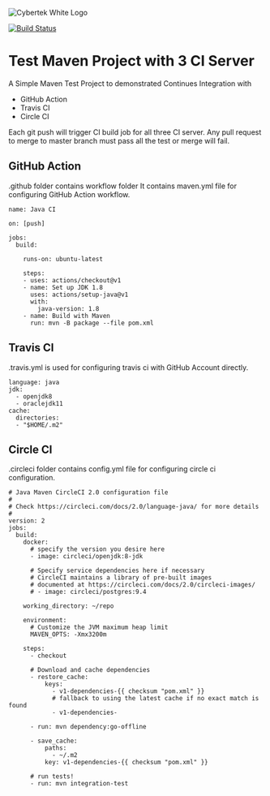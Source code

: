 ![Cybertek White Logo](https://cybertekschool.com/assets/img/cybertek_logo_dark.svg "Cybertek")

[![Build Status](https://travis-ci.com/Akbar300/TestMavenProject.svg?token=QMgM2JkxHxWqrxou4NfM&branch=master)](https://travis-ci.com/Akbar300/TestMavenProject)

# Test Maven Project with 3 CI Server

A Simple Maven Test Project to demonstrated Continues Integration with 
* GitHub Action
* Travis CI 
* Circle CI

Each git push will trigger CI build job for all three CI server.
Any pull request to merge to master branch must pass all the test or merge will fail.

## GitHub Action 

.github folder contains workflow folder
 It contains maven.yml file for configuring GitHub Action workflow.

    name: Java CI
    
    on: [push]
    
    jobs:
      build:
    
        runs-on: ubuntu-latest
    
        steps:
        - uses: actions/checkout@v1
        - name: Set up JDK 1.8
          uses: actions/setup-java@v1
          with:
            java-version: 1.8
        - name: Build with Maven
          run: mvn -B package --file pom.xml
## Travis CI
.travis.yml is used for configuring travis ci with GitHub Account directly.
    
    language: java
    jdk:
      - openjdk8
      - oraclejdk11
    cache:
      directories:
      - "$HOME/.m2"
## Circle CI
.circleci folder contains config.yml file for configuring circle ci configuration.

    # Java Maven CircleCI 2.0 configuration file
    #
    # Check https://circleci.com/docs/2.0/language-java/ for more details
    #
    version: 2
    jobs:
      build:
        docker:
          # specify the version you desire here
          - image: circleci/openjdk:8-jdk
    
          # Specify service dependencies here if necessary
          # CircleCI maintains a library of pre-built images
          # documented at https://circleci.com/docs/2.0/circleci-images/
          # - image: circleci/postgres:9.4
    
        working_directory: ~/repo
    
        environment:
          # Customize the JVM maximum heap limit
          MAVEN_OPTS: -Xmx3200m
    
        steps:
          - checkout
    
          # Download and cache dependencies
          - restore_cache:
              keys:
                - v1-dependencies-{{ checksum "pom.xml" }}
                # fallback to using the latest cache if no exact match is found
                - v1-dependencies-
    
          - run: mvn dependency:go-offline
    
          - save_cache:
              paths:
                - ~/.m2
              key: v1-dependencies-{{ checksum "pom.xml" }}
    
          # run tests!
          - run: mvn integration-test
